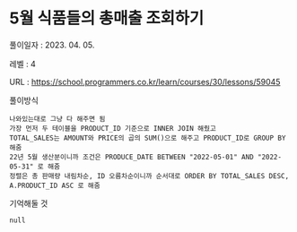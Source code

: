 # 5월 식품들의 총매출 조회하기
풀이일자 : 2023. 04. 05.  
    
레벨 : 4    

URL : https://school.programmers.co.kr/learn/courses/30/lessons/59045
    
풀이방식    

    나와있는대로 그냥 다 해주면 됨
    가장 먼저 두 테이블을 PRODUCT_ID 기준으로 INNER JOIN 해줬고
    TOTAL_SALES는 AMOUNT와 PRICE의 곱의 SUM()으로 해주고 PRODUCT_ID로 GROUP BY 해줌
    22년 5월 생산분이니까 조건은 PRODUCE_DATE BETWEEN "2022-05-01" AND "2022-05-31" 로 해줌
    정렬은 총 판매량 내림차순, ID 오름차순이니까 순서대로 ORDER BY TOTAL_SALES DESC, A.PRODUCT_ID ASC 로 해줌

기억해둘 것  
    
    null